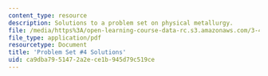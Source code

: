 ```yaml
---
content_type: resource
description: Solutions to a problem set on physical metallurgy.
file: /media/https%3A/open-learning-course-data-rc.s3.amazonaws.com/3-40j-physical-metallurgy-fall-2009/ca9dba7951472a2ece1b945d79c519ce_MIT3_40JF09_sol4.pdf
file_type: application/pdf
resourcetype: Document
title: 'Problem Set #4 Solutions'
uid: ca9dba79-5147-2a2e-ce1b-945d79c519ce
---
```

